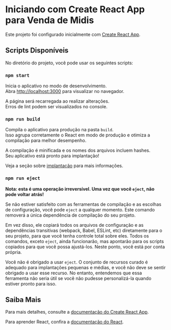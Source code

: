 # Iniciando com Create React App para Venda de Midis

Este projeto foi configurado inicialmente com [Create React App](https://github.com/facebook/create-react-app).

## Scripts Disponíveis

No diretório do projeto, você pode usar os seguintes scripts:

### `npm start`

Inicia o aplicativo no modo de desenvolvimento.\
Abra [http://localhost:3000](http://localhost:3000) para visualizar no navegador.

A página será recarregada ao realizar alterações.\
Erros de lint podem ser visualizados no console.

### `npm run build`

Compila o aplicativo para produção na pasta `build`.\
Isso agrupa corretamente o React em modo de produção e otimiza a compilação para melhor desempenho.

A compilação é minificada e os nomes dos arquivos incluem hashes.\
Seu aplicativo está pronto para implantação!

Veja a seção sobre [implantação](https://facebook.github.io/create-react-app/docs/deployment) para mais informações.

### `npm run eject`

**Nota: esta é uma operação irreversível. Uma vez que você `eject`, não pode voltar atrás!**

Se não estiver satisfeito com as ferramentas de compilação e as escolhas de configuração, você pode `eject` a qualquer momento. Este comando removerá a única dependência de compilação do seu projeto.

Em vez disso, ele copiará todos os arquivos de configuração e as dependências transitivas (webpack, Babel, ESLint, etc) diretamente para o seu projeto, para que você tenha controle total sobre eles. Todos os comandos, exceto `eject`, ainda funcionarão, mas apontarão para os scripts copiados para que você possa ajustá-los. Neste ponto, você está por conta própria.

Você não é obrigado a usar `eject`. O conjunto de recursos curado é adequado para implantações pequenas e médias, e você não deve se sentir obrigado a usar esse recurso. No entanto, entendemos que essa ferramenta não seria útil se você não pudesse personalizá-la quando estiver pronto para isso.

## Saiba Mais

Para mais detalhes, consulte a [documentação do Create React App](https://facebook.github.io/create-react-app/docs/getting-started).

Para aprender React, confira a [documentação do React](https://reactjs.org/).